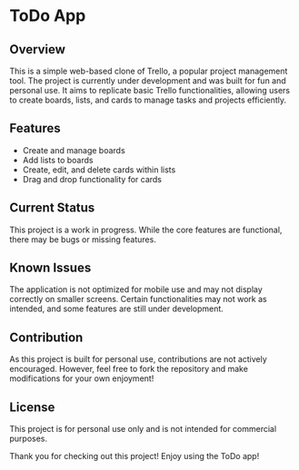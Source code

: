# ToDo App

## Overview
This is a simple web-based clone of Trello, a popular project management tool. The project is currently under development and was built for fun and personal use. It aims to replicate basic Trello functionalities, allowing users to create boards, lists, and cards to manage tasks and projects efficiently.

## Features
- Create and manage boards
- Add lists to boards
- Create, edit, and delete cards within lists
- Drag and drop functionality for cards

## Current Status
This project is a work in progress. While the core features are functional, there may be bugs or missing features.

## Known Issues
The application is not optimized for mobile use and may not display correctly on smaller screens.
Certain functionalities may not work as intended, and some features are still under development.

## Contribution
As this project is built for personal use, contributions are not actively encouraged. However, feel free to fork the repository and make modifications for your own enjoyment!

## License
This project is for personal use only and is not intended for commercial purposes.

Thank you for checking out this project! Enjoy using the ToDo app!
